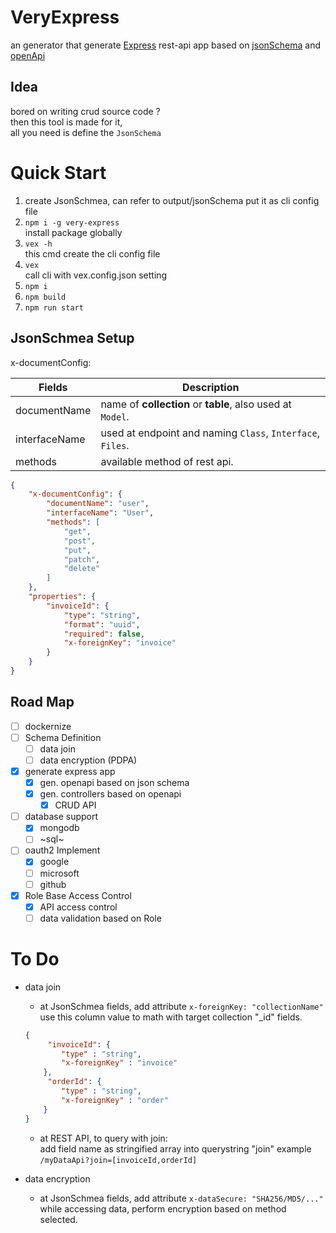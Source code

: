 # VeryExpress
an generator that generate [Express](https://github.com/expressjs/express) rest-api app based on [jsonSchema](https://github.com/json-schema-org) and [openApi](https://github.com/OAI) 

## Idea
bored on writing crud source code ?  
then this tool is made for it,  
all you need is define the `JsonSchema`  

# Quick Start
1. create JsonSchmea, can refer to output/jsonSchema put it as cli config file
2. `npm i -g very-express`  
    install package globally
3. `vex -h`  
    this cmd create the cli config file
4. `vex `  
    call cli with vex.config.json setting  
5. `npm i`
6. `npm build`
7. `npm run start`

## JsonSchmea Setup
x-documentConfig: 

| Fields | Description | 
| - | - | 
| documentName  | name of **collection** or **table**, also used at `Model`. | 
| interfaceName  | used at endpoint and naming `Class`, `Interface`, `Files`. | 
| methods | available method of rest api. |

```JSON
{
    "x-documentConfig": {
        "documentName": "user",
        "interfaceName": "User",
        "methods": [
            "get",
            "post",
            "put",
            "patch",
            "delete"
        ]
    },
    "properties": {
        "invoiceId": {
            "type": "string",
            "format": "uuid",
            "required": false,
            "x-foreignKey": "invoice"
        }
    }
}
```

## Road Map
- [ ] dockernize
- [ ] Schema Definition
    - [ ] data join
    - [ ] data encryption (PDPA)
- [x] generate express app
    - [x] gen. openapi based on json schema
    - [x] gen. controllers based on openapi
        - [x] CRUD API
- [ ] database support
    - [x] mongodb
    - [ ] ~sql~
- [ ] oauth2 Implement
    - [x] google
    - [ ] microsoft
    - [ ] github
- [x] Role Base Access Control
    - [x] API access control
    - [ ] data validation based on Role

# To Do

- data join
    - at JsonSchmea fields, add attribute
    `x-foreignKey: "collectionName"` use this column value to math with target collection "_id" fields.
    ```JSON
    {
         "invoiceId": {
            "type" : "string",
            "x-foreignKey" : "invoice"
        },
         "orderId": {
            "type" : "string",
            "x-foreignKey" : "order"
        }
    }
    ```
    - at REST API, to query with join:  
        add field name as stringified array into querystring "join"
        example `/myDataApi?join=[invoiceId,orderId]`

- data encryption
    - at JsonSchmea fields, add attribute
    `x-dataSecure: "SHA256/MD5/..."` while accessing data, perform encryption based on method selected.


